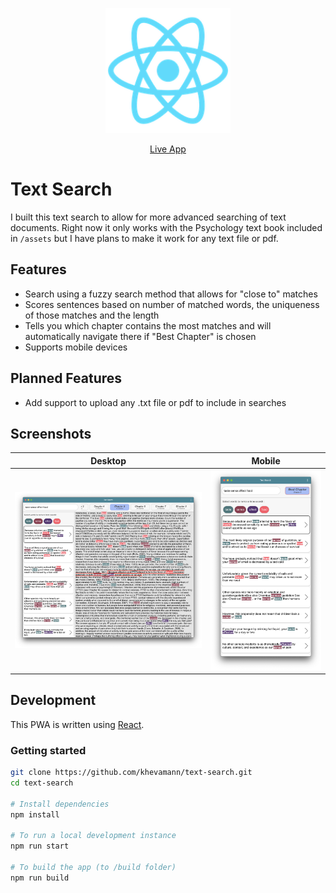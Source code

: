 <p align="center">
   <img alt="PasswordManager Logo" title="Text Search Logo" src="./public/logo192.png" target="_blank" width="200">
</p>
<p align="center">
  <a href="https://khevamann.com/textsearch" target='_blank'>Live App</a>
</p>

# Text Search
I built this text search to allow for more advanced searching of text documents. Right now it only works with the Psychology text book included in `/assets` but I have plans to make it work for any text file or pdf.

## Features

- Search using a fuzzy search method that allows for "close to" matches
- Scores sentences based on number of matched words, the uniqueness of those matches and the length
- Tells you which chapter contains the most matches and will automatically navigate there if "Best Chapter" is chosen
- Supports mobile devices

## Planned Features

- Add support to upload any .txt file or pdf to include in searches


## Screenshots

Desktop                                   |  Mobile
:----------------------------------------:|:-------------------------:
![Desktop Screenshot](docs/desktop.png)  |  ![Mobile Screenshot](docs/mobile.png)

## Development

This PWA is written using [React](https://reactjs.org/).

### Getting started

```sh
git clone https://github.com/khevamann/text-search.git
cd text-search

# Install dependencies
npm install

# To run a local development instance
npm run start

# To build the app (to /build folder)
npm run build
```
